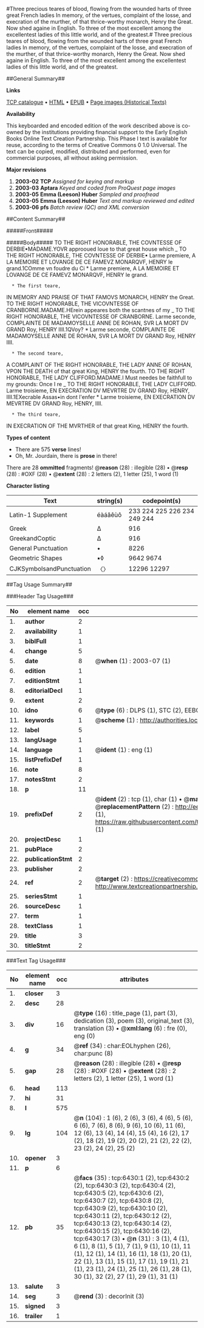 #Three precious teares of blood, flowing from the wounded harts of three great French ladies In memory, of the vertues, complaint of the losse, and execration of the murther, of that thrice-worthy monarch, Henry the Great. Now shed againe in English. To three of the most excellent among the excellentest ladies of this little world, and of the greatest.#
Three precious teares of blood, flowing from the wounded harts of three great French ladies In memory, of the vertues, complaint of the losse, and execration of the murther, of that thrice-worthy monarch, Henry the Great. Now shed againe in English. To three of the most excellent among the excellentest ladies of this little world, and of the greatest.

##General Summary##

**Links**

[TCP catalogue](http://www.ota.ox.ac.uk/tcp/)  • 
[HTML](http://tei.it.ox.ac.uk/tcp/Texts-HTML/free/A03/A03002.html)  • 
[EPUB](http://tei.it.ox.ac.uk/tcp/Texts-EPUB/free/A03/A03002.epub) • 
[Page images (Historical Texts)](https://data.historicaltexts.jisc.ac.uk/view?pubId=eebo-99841819e&pageId=eebo-99841819e-6430-1)

**Availability**

This keyboarded and encoded edition of the
	       work described above is co-owned by the institutions
	       providing financial support to the Early English Books
	       Online Text Creation Partnership. This Phase I text is
	       available for reuse, according to the terms of Creative
	       Commons 0 1.0 Universal. The text can be copied,
	       modified, distributed and performed, even for
	       commercial purposes, all without asking permission.

**Major revisions**

1. __2003-02__ __TCP__ *Assigned for keying and markup*
1. __2003-03__ __Aptara__ *Keyed and coded from ProQuest page images*
1. __2003-05__ __Emma (Leeson) Huber__ *Sampled and proofread*
1. __2003-05__ __Emma (Leeson) Huber__ *Text and markup reviewed and edited*
1. __2003-06__ __pfs__ *Batch review (QC) and XML conversion*

##Content Summary##

#####Front#####

#####Body#####
TO THE RIGHT
HONORABLE, THE
COVNTESSE OF
DERBIE▪MADAME.YOVR approoued loue to that
great house which
    _ TO THE RIGHT
HONORABLE, THE
COVNTESSE OF
DERBIE▪
Larme premiere,
A LA MEMOIRE ET LOVANGE
DE CE FAMEVZ
MONARQVF, HENRY
le grand.1COmme vn foudre du Ci
      * Larme premiere,
A LA MEMOIRE ET LOVANGE
DE CE FAMEVZ
MONARQVF, HENRY
le grand.

      * The first teare,
IN MEMORY AND PRAISE OF
THAT FAMOVS MONARCH,
HENRY
the Great.
TO THE RIGHT HONORABLE,
THE VICOVNTESSE
OF CRANBORNE.MADAME.HErein appeares both the scantnes
of my 
    _ TO THE RIGHT HONORABLE,
THE VICOVNTESSE
OF CRANBORNE.
Larme seconde,
COMPLAINTE DE MADAMOYSELLE
ANNE DE ROHAN,
SVR LA MORT DV GRAND
Roy, HENRY
IIII.1QVoy?
      * Larme seconde,
COMPLAINTE DE MADAMOYSELLE
ANNE DE ROHAN,
SVR LA MORT DV GRAND
Roy, HENRY
IIII.

      * The second teare,
A COMPLAINT OF THE RIGHT
HONORABLE, THE LADY ANNE
OF ROHAN, VPON THE DEATH
of that great King, HENRY
the fourth.
TO THE RIGHT HONORABLE,
THE LADY
CLIFFORD.MADAME.I Must needes be faithfull to my
grounds: Once I re
    _ TO THE RIGHT HONORABLE,
THE LADY
CLIFFORD.
Larme troisieme,
EN EXECRATION
DV MEVRTRE DV GRAND
Roy, HENRY, IIII.1EXecrable Assas•in dont l'enfer
      * Larme troisieme,
EN EXECRATION
DV MEVRTRE DV GRAND
Roy, HENRY, IIII.

      * The third teare,
IN EXECRATION
OF THE MVRTHER
of that great King, HENRY
the fourth.

**Types of content**

  * There are 575 **verse** lines!
  * Oh, Mr. Jourdain, there is **prose** in there!

There are 28 **ommitted** fragments! 
 @__reason__ (28) : illegible (28)  •  @__resp__ (28) : #OXF (28)  •  @__extent__ (28) : 2 letters (2), 1 letter (25), 1 word (1)

**Character listing**


|Text|string(s)|codepoint(s)|
|---|---|---|
|Latin-1 Supplement|éàáâêùô|233 224 225 226 234 249 244|
|Greek|Δ|916|
|GreekandCoptic|Δ|916|
|General Punctuation|•|8226|
|Geometric Shapes|▪◊|9642 9674|
|CJKSymbolsandPunctuation|〈〉|12296 12297|

##Tag Usage Summary##

###Header Tag Usage###

|No|element name|occ|attributes|
|---|---|---|---|
|1.|__author__|2||
|2.|__availability__|1||
|3.|__biblFull__|1||
|4.|__change__|5||
|5.|__date__|8| @__when__ (1) : 2003-07 (1)|
|6.|__edition__|1||
|7.|__editionStmt__|1||
|8.|__editorialDecl__|1||
|9.|__extent__|2||
|10.|__idno__|6| @__type__ (6) : DLPS (1), STC (2), EEBO-CITATION (1), PROQUEST (1), VID (1)|
|11.|__keywords__|1| @__scheme__ (1) : http://authorities.loc.gov/ (1)|
|12.|__label__|5||
|13.|__langUsage__|1||
|14.|__language__|1| @__ident__ (1) : eng (1)|
|15.|__listPrefixDef__|1||
|16.|__note__|8||
|17.|__notesStmt__|2||
|18.|__p__|11||
|19.|__prefixDef__|2| @__ident__ (2) : tcp (1), char (1)  •  @__matchPattern__ (2) : ([0-9\-]+):([0-9IVX]+) (1), (.+) (1)  •  @__replacementPattern__ (2) : http://eebo.chadwyck.com/downloadtiff?vid=$1&page=$2 (1), https://raw.githubusercontent.com/textcreationpartnership/Texts/master/tcpchars.xml#$1 (1)|
|20.|__projectDesc__|1||
|21.|__pubPlace__|2||
|22.|__publicationStmt__|2||
|23.|__publisher__|2||
|24.|__ref__|2| @__target__ (2) : https://creativecommons.org/publicdomain/zero/1.0/ (1), http://www.textcreationpartnership.org/docs/. (1)|
|25.|__seriesStmt__|1||
|26.|__sourceDesc__|1||
|27.|__term__|1||
|28.|__textClass__|1||
|29.|__title__|3||
|30.|__titleStmt__|2||


###Text Tag Usage###

|No|element name|occ|attributes|
|---|---|---|---|
|1.|__closer__|3||
|2.|__desc__|28||
|3.|__div__|16| @__type__ (16) : title_page (1), part (3), dedication (3), poem (3), original_text (3), translation (3)  •  @__xml:lang__ (6) : fre (0), eng (0)|
|4.|__g__|34| @__ref__ (34) : char:EOLhyphen (26), char:punc (8)|
|5.|__gap__|28| @__reason__ (28) : illegible (28)  •  @__resp__ (28) : #OXF (28)  •  @__extent__ (28) : 2 letters (2), 1 letter (25), 1 word (1)|
|6.|__head__|113||
|7.|__hi__|31||
|8.|__l__|575||
|9.|__lg__|104| @__n__ (104) : 1 (6), 2 (6), 3 (6), 4 (6), 5 (6), 6 (6), 7 (6), 8 (6), 9 (6), 10 (6), 11 (6), 12 (6), 13 (4), 14 (4), 15 (4), 16 (2), 17 (2), 18 (2), 19 (2), 20 (2), 21 (2), 22 (2), 23 (2), 24 (2), 25 (2)|
|10.|__opener__|3||
|11.|__p__|6||
|12.|__pb__|35| @__facs__ (35) : tcp:6430:1 (2), tcp:6430:2 (2), tcp:6430:3 (2), tcp:6430:4 (2), tcp:6430:5 (2), tcp:6430:6 (2), tcp:6430:7 (2), tcp:6430:8 (2), tcp:6430:9 (2), tcp:6430:10 (2), tcp:6430:11 (2), tcp:6430:12 (2), tcp:6430:13 (2), tcp:6430:14 (2), tcp:6430:15 (2), tcp:6430:16 (2), tcp:6430:17 (3)  •  @__n__ (31) : 3 (1), 4 (1), 6 (1), 8 (1), 5 (1), 7 (1), 9 (1), 10 (1), 11 (1), 12 (1), 14 (1), 16 (1), 18 (1), 20 (1), 22 (1), 13 (1), 15 (1), 17 (1), 19 (1), 21 (1), 23 (1), 24 (1), 25 (1), 26 (1), 28 (1), 30 (1), 32 (2), 27 (1), 29 (1), 31 (1)|
|13.|__salute__|3||
|14.|__seg__|3| @__rend__ (3) : decorInit (3)|
|15.|__signed__|3||
|16.|__trailer__|1||
